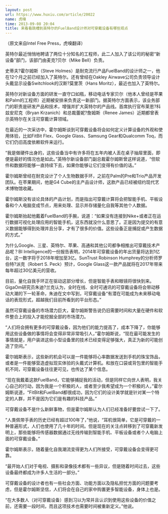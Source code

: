 ```yaml
---
layout: post
url: https://www.huxiu.com/article/20022
name: 虎嗅
time: 2013-09-08 20:04
title: 来看看跳槽到英特尔的FuelBand设计师对可穿戴设备有哪些观点
---
```

（原文来自Intel Free Press，虎嗅翻译）

英特尔最近悄悄地聘请了两位十分知名的工程师，此二人加入了该公司的秘密“新设备”部门，该部门由麦克?贝尔（Mike Bell）负责。

史蒂夫?霍尔姆斯（Steve Holmes）是耐克流行产品FuelBand的设计师之一，他在12个月之前已经加入了英特尔。还有曾经在Oakley Airwave公司负责领导设计头戴显示设备Switchlook的汉斯?莫里茨（Hans Moritz），最近也加入了英特尔。

英特尔对新设备方面的研发一直守口如瓶，移动电话专家贝尔（他本人曾经是苹果和Palm的工程师）近期被安排来负责这一新部门。据英特尔方面表示，该业务部门的职责是研发产品和技术，增强并扩大英特尔的产品线。首席执行官布莱恩?科兹安尼克（Bryan Krzanich）和总裁蕾妮?詹姆斯（Renee James）近期都曾表示英特尔在关注可穿戴计算领域。

在最近的一次采访中，霍尔姆斯谈到可穿戴设备将会如何定义计算设备的外观和使用体验，比如FitBit Flex、Google Glass、Samsung Gear和Qualcomm Toq，而它们仍旧高度依赖软件来运行。

“我是做硬件出身的，这些设备当中有许多将在五年内被人丢在桌子抽屉里面，即便是最好的情况也是如此。”英特尔新设备部门副总裁霍尔姆斯曾这样说道，“但软件和数据将能够一直持续下去，如果你能够让它们变得有价值的话。”

霍尔姆斯曾经在耐克设计了个人生物数据手环，之前在Palm的Pre和Trio产品开发团队。在苹果期间，他是G4 Cube的主产品设计师，这款产品已经被纽约现代艺术博物馆收藏。

霍尔姆斯没有谈论具体的产品计划，而是指出可穿戴计算将会把智能手机、平板设备和个人电脑变成节点，用来处理、显示并存储量化自我等其他个人数据。

霍尔姆斯抬起他戴着FuelBand的手腕，说道：“如果没有连接到Nike+或者正在运行数据可视化处理应用的智能手机，这东西就没什么意思了。正是因为提交的有意义数据能够得到处理并且分享，才有了很多的价值。这些设备正是捕捉或产生数据的方式。”

为什么Google、三星、英特尔、苹果、高通和其他公司都争相推出可穿戴技术产品呢？BI Intelligence的一份报告表明，2014年可穿戴设备的年出货量将达到1亿台，这一数字将于2018年增加至3亿。SunTrust Robinson Humphrey的分析师罗伯特?派克（Robert S. Peck）预计，Google Glass这一款产品就将在2017年带来每年超过30亿美元的营收。

目前，量化自我手环正在驱动这部分增长，但是智能手表和眼镜将很快到来。GigaOm研究员朱迪?兰克认为，全时在线、全时可通讯的可穿戴设备将会带动移动大潮的下一轮革命，朱迪在文中写到，可穿戴设备“有潜在可能成为未来移动电话的表现形式，超越我们目前所看到的平台形态。”

虽然可穿戴设备的市场潜力巨大，霍尔姆斯警告说仍旧需要时间和大量在硬件和软件整合上的投入才能挖掘全部的市场潜力。

“人们将会拥有更多的可穿戴设备，因为他们的能力提高了，成本下降了，你能够用这些设备做的事情将会变得非常非常吸引人，”霍尔姆斯说，“现在最可能发生的事情就是，用户装进这些小型设备里的技术已经变得足够强大，真正为新的可能创造了空间。”

霍尔姆斯表示，这些新的机会可以是一件能够将心率数据发送到手机的珠宝饰品，或者是一件能够营造虚拟现实体验的头戴式计算机。和放在口袋或背包里的智能手机不同，可穿戴设备往往更可见，也传达了某个信息。

“现在我戴着这款FuelBand，它能够捕捉我的活动，但是同样它向世人表明，我关心自己的行动，因为我是一个积极的人，或者至少我希望成为一个积极的人，”霍尔姆斯说道，“FitBit和FuelBand都很成功，因为它们的设计美学就是针对某一个特定的人群，并不是因为它们是有趣的科技产品。”

可穿戴设备不是什么新鲜事物，但是霍尔姆斯认为人们已经准备好要尝试一下了。

“人类佩带手表的历史已经有超过100年了，”他说，“耳机很简单，它是可穿戴的一种普遍形式，人们也使用了几十年的时间。但是现在的关注点转移到了可穿戴新发明上，那些能够将传感器数据通过无线传输到智能手机、平板设备或者个人电脑上面的可穿戴设备。”

霍尔姆斯表示，随着量化自我潮流变得更为人们所接受，可穿戴设备会变得更可靠。

“最开始人们对于电视、摄影和录像技术都有一些异议，但是随着时间过去，这些设备最终都成为许多人生活的一部分。”

可穿戴设备的设计者也有一些社会方面、功能方面以及隐私担忧方面的问题要考虑，但是霍尔姆斯坚信，人们将会在自己的家中购置更多智能设备，身体上也是。

“在大多数人（对可穿戴设备）感到习以为常并且认识到使用这些设备的价值之前，还需要一段时间，而且这项技术也需要时间被重新定义。”他说。

